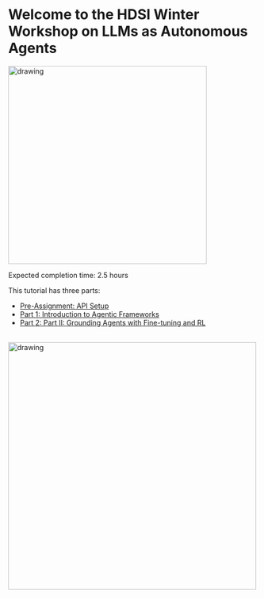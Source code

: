 
# Welcome to the HDSI Winter Workshop on LLMs as Autonomous Agents

<img src="https://drive.google.com/uc?export=view&id=1q4SGPmn6sWQhskt4D-1D09q_6C9FDz_L" alt="drawing" width="400"/>

Expected completion time: 2.5 hours

This tutorial has three parts:

* [Pre-Assignment: API Setup](https://github.com/mauriciogtec/hdsi-winter-workshop/blob/main/pre-assignment.ipynb)
* [Part 1: Introduction to Agentic Frameworks](https://github.com/mauriciogtec/hdsi-winter-workshop/blob/main/llm-agents-part1.ipynb)
* [Part 2: Part II: Grounding Agents with Fine-tuning and RL](https://github.com/mauriciogtec/hdsi-winter-workshop/blob/main/pre-assignment.ipynb)


<br>
<img src="https://drive.google.com/uc?export=view&id=1ULuNR1-h3G3C0sjMkEldaQlj38zS8Smc" alt="drawing" width="500"/>
